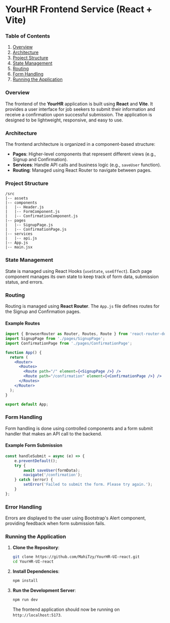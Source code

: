 # YourHR Frontend Service (React + Vite)

### Table of Contents

1. [Overview](#overview-1)
2. [Architecture](#architecture-1)
3. [Project Structure](#project-structure-1)
4. [State Management](#state-management)
5. [Routing](#routing)
6. [Form Handling](#form-handling)
8. [Running the Application](#running-the-application-1)

### Overview

The frontend of the **YourHR** application is built using **React** and **Vite**. It provides a user interface for job seekers to submit their information and receive a confirmation upon successful submission. The application is designed to be lightweight, responsive, and easy to use.

### Architecture

The frontend architecture is organized in a component-based structure:

- **Pages**: Higher-level components that represent different views (e.g., Signup and Confirmation).
- **Services**: Handle API calls and business logic (e.g., `saveUser` function).
- **Routing**: Managed using React Router to navigate between pages.

### Project Structure

```
/src
|-- assets
|-- components
|   |-- Header.js
|   |-- FormComponent.js
|   |-- ConfirmationComponent.js
|-- pages
|   |-- SignupPage.js
|   |-- ConfirmationPage.js
|-- services
|   |-- api.js
|-- App.js
|-- main.jsx
```

### State Management

State is managed using React Hooks (`useState`, `useEffect`). Each page component manages its own state to keep track of form data, submission status, and errors.

### Routing

Routing is managed using **React Router**. The `App.js` file defines routes for the Signup and Confirmation pages.

#### Example Routes

```jsx
import { BrowserRouter as Router, Routes, Route } from 'react-router-dom';
import SignupPage from './pages/SignupPage';
import ConfirmationPage from './pages/ConfirmationPage';

function App() {
  return (
    <Router>
      <Routes>
        <Route path="/" element={<SignupPage />} />
        <Route path="/confirmation" element={<ConfirmationPage />} />
      </Routes>
    </Router>
  );
}

export default App;
```

### Form Handling

Form handling is done using controlled components and a form submit handler that makes an API call to the backend.

#### Example Form Submission

```jsx
const handleSubmit = async (e) => {
    e.preventDefault();
    try {
        await saveUser(formData);
        navigate('/confirmation');
    } catch (error) {
        setError('Failed to submit the form. Please try again.');
    }
};
```

### Error Handling

Errors are displayed to the user using Bootstrap's Alert component, providing feedback when form submission fails.

### Running the Application

1. **Clone the Repository**:

   ```bash
   git clone https://github.com/MahiTzy/YourHR-UI-react.git
   cd YourHR-UI-react
   ```

2. **Install Dependencies**:

   ```bash
   npm install
   ```

3. **Run the Development Server**:

   ```bash
   npm run dev
   ```

   The frontend application should now be running on `http://localhost:5173`.
